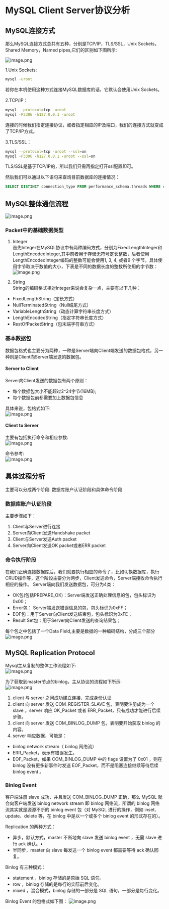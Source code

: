 # MySQL Client Server协议分析

## MySQL连接方式
那么MySQL连接方式总共有五种，分别是TCP/IP，TLS/SSL，Unix Sockets，Shared Memory，Named pipes,它们的区别如下图所示:

![image.png](https://s2.loli.net/2022/04/24/iXRsBot1Qfbj8N7.png)

1.Unix Sockets:
```bash
mysql -uroot
```
若你在本机使用这种方式连接MySQL数据库的话，它默认会使用Unix Sockets。

2.TCP/IP：
```bash
mysql --protocol=tcp -uroot
mysql -P3306 -h127.0.0.1 -uroot
```
连接的时候我们指定连接协议，或者指定相应的IP及端口，我们的连接方式就变成了TCP/IP方式。

3.TLS/SSL：
```bash
mysql --protocol=tcp -uroot --ssl=on
mysql -P3306 -h127.0.0.1 -uroot --ssl=on
```
TLS/SSL是基于TCP/IP的，所以我们只需再指定打开ssl配置即可。

然后我们可以通过以下语句来查询目前数据库的连接情况：
```sql
SELECT DISTINCT connection_type FROM performance_schema.threads WHERE connection_type IS NOT NULL
```

## MySQL整体通信流程


![image.png](https://s2.loli.net/2022/04/24/G9wRhJlKm8WBVZz.png)  


### Packet中的基础数据类型

1. Integer  
首先Integer在MySQL协议中有两种编码方式，分别为FixedLengthInteger和LengthEncodedInteger,其中前者用于存储无符号定长整数，后者使用LengthEncodedInteger编码的整数可能会使用1, 3, 4, 或者9 个字节，具体使用字节取决于数值的大小，下表是不同的数据长度的整数所使用的字节数：
![image.png](https://s2.loli.net/2022/04/24/Z6xONa4yIhYKHuv.png)

2. String  
String的编码格式相对Integer来说会复杂一点，主要有以下几种：
 - FixedLengthString（定长方式）
 - NullTerminatedString（Null结尾方式）
 - VariableLengthString（动态计算字符串长度方式）
 - LengthEncodedString（指定字符串长度方式）
 - RestOfPacketString（包末端字符串方式）

### 基本数据包
数据包格式也主要分为两种，一种是Server端向Client端发送的数据包格式，另一种则是Client向Server端发送的数据包。
#### Server to Client
Server向Client发送的数据包有两个原则：
- 每个数据包大小不能超过2^24字节(16MB);
- 每个数据包前都需要加上数据包信息


具体来说，包格式如下:    
![image.png](https://s2.loli.net/2022/04/24/UNjY7RfI2MrWncF.png)

#### Client to Server

主要有包括执行命令和相应参数:  
![image.png](https://s2.loli.net/2022/04/24/cklIpTyunh1PXKC.png)

命令参考:  
![image.png](https://s2.loli.net/2022/04/24/OmrDPWEv7g4yRj6.png)

## 具体过程分析
主要可以分成两个阶段: 数据库账户认证阶段和具体命令阶段

### 数据库账户认证阶段
主要步骤如下：
1. Client与Server进行连接  
2. Server向Client发送Handshake packet  
3. Client与Server发送Auth packet  
4. Server向Client发送OK packet或者ERR packet  

### 命令执行阶段
在我们正确连接数据库后，我们就要执行相应的命令了，比如切换数据库，执行CRUD操作等，这个阶段主要分为两步，Client发送命令，Server端接收命令执行相应的操作。
Server端向我们发送数据包，可分为4类：
- OK包(包括PREPARE_OK)：Server端发送正确处理信息的包，包头标识为0x00；
- Error包： Server端发送错误信息的包，包头标识为0xFF；
- EOF包：用于Server向Client发送结束包，包头标识为0xFE；
- Result Set包：用于Server向Client发送的查询结果包；

每个包之中包括了一个Data Field,主要是数据的一种编码结构，分成三个部分  
![image.png](https://s2.loli.net/2022/04/24/ASQk1zKgCbXNBIh.png)

## MySQL Replication Protocol

Mysql主从复制的整体工作流程如下:  
![image.png](https://s2.loli.net/2022/04/24/yak4qimADS6O5Jt.png)

为了获取到master节点的binlog，主从协议的流程如下所示:  
![image.png](https://s2.loli.net/2022/04/24/svIHzNdjPxoEYA6.png)  

1. client 与 server 之间成功建立连接、完成身份认证  
2. client 向 server 发送 COM_REGISTER_SLAVE 包，表明要注册成为一个 slave ，server 响应 OK_Packet 或者 ERR_Packet，只有成功才能进行后续步骤。
3. client 向 server 发送 COM_BINLOG_DUMP 包，表明要开始获取 binlog 的内容。
4. server 响应数据，可能是：
 - binlog network stream（ binlog 网络流）
 - ERR_Packet，表示有错误发生。
 - EOF_Packet，如果 COM_BINLOG_DUMP 中的 flags 设置为了 0x01 ，则在 binlog 没有更多新事件时发送 EOF_Packet，而不是阻塞连接继续等待后续 binlog event 。

### Binlog Event
客户端注册 slave 成功，并且发送 COM_BINLOG_DUMP 正确，那么 MySQL 就会向客户端发送 binlog network stream 即 binlog 网络流，所谓的 binlog 网络流其实就是源源不断的 binlog event 包（对 MySQL 进行的操作，例如 inset、update、delete 等，在 binlog 中是以一个或多个 binlog event 的形式存在的）。

Replication 的两种方式：

- 异步，默认方式，master 不断地向 slave 发送 binlog event ，无需 slave 进行 ack 确认。•
- 半同步，master 向 slave 每发送一个 binlog event 都需要等待 ack 确认回复。

Binlog 有三种模式：
- statement ，binlog 存储的是原始 SQL 语句。
- row ，binlog 存储的是每行的实际前后变化。
- mixed ，混合模式，binlog 存储的一部分是 SQL 语句，一部分是每行变化。


Binlog Event 的包格式如下图：
![image.png](https://s2.loli.net/2022/04/24/DGIMdZT1XP4Nfz6.png)